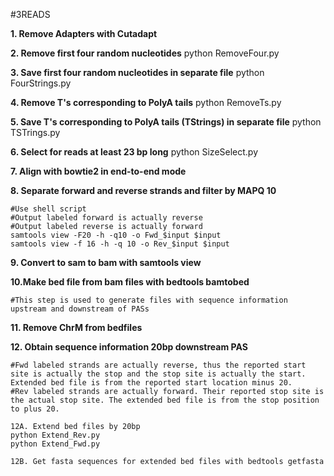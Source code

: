 #3READS

**1. Remove Adapters with Cutadapt**

**2. Remove first four random nucleotides**
python RemoveFour.py

**3. Save first four random nucleotides in separate file**
python FourStrings.py

**4. Remove T's corresponding to PolyA tails**
python RemoveTs.py

**5. Save T's corresponding to PolyA tails (TStrings) in separate file**
python TSTrings.py

**6. Select for reads at least 23 bp long**
python SizeSelect.py

**7. Align with bowtie2 in end-to-end mode**

**8. Separate forward and reverse strands and filter by MAPQ 10**
```
#Use shell script
#Output labeled forward is actually reverse
#Output labeled reverse is actually forward
samtools view -F20 -h -q10 -o Fwd_$input $input
samtools view -f 16 -h -q 10 -o Rev_$input $input
```
**9. Convert to sam to bam with samtools view**

**10.Make bed file from bam files with bedtools bamtobed**
```
#This step is used to generate files with sequence information upstream and downstream of PASs
```
**11. Remove ChrM from bedfiles**

**12. Obtain sequence information 20bp downstream PAS**
```
#Fwd labeled strands are actually reverse, thus the reported start site is actually the stop and the stop site is actually the start. Extended bed file is from the reported start location minus 20.
#Rev labeled strands are actually forward. Their reported stop site is the actual stop site. The extended bed file is from the stop position to plus 20.

12A. Extend bed files by 20bp
python Extend_Rev.py
python Extend_Fwd.py

12B. Get fasta sequences for extended bed files with bedtools getfasta
```




